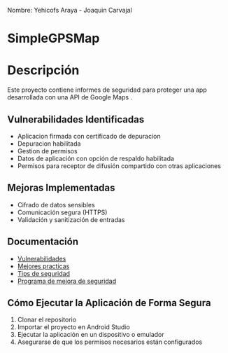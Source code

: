 Nombre: Yehicofs Araya - Joaquin Carvajal

# SimpleGPSMap #

# Descripción 
Este proyecto contiene informes de seguridad para proteger una app desarrollada con una API de Google Maps . 

## Vulnerabilidades Identificadas 
- Aplicacion firmada con certificado de depuracion
- Depuracion habilitada
- Gestion de permisos
- Datos de aplicación con opción de respaldo habilitada
- Permisos para receptor de difusión compartido con otras aplicaciones

## Mejoras Implementadas 
- Cifrado de datos sensibles 
- Comunicación segura (HTTPS) 
- Validación y sanitización de entradas 

## Documentación 
- [Vulnerabilidades](Vulnerabilidades.md) 
- [Mejores practicas](Mejores_practicas.md) 
- [Tips de seguridad](Tips_seguridad.md) 
- [Programa de mejora de seguridad](programa_mejora.md) 

## Cómo Ejecutar la Aplicación de Forma Segura 
1. Clonar el repositorio 
2. Importar el proyecto en Android Studio 
3. Ejecutar la aplicación en un dispositivo o emulador 
4. Asegurarse de que los permisos necesarios están configurados 
